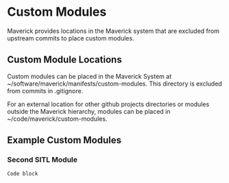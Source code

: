 # Custom Modules

Maverick provides locations in the Maverick system that are excluded from upstream commits to place custom modules.


## Custom Module Locations

Custom modules can be placed in the Maverick System at ~/software/maverick/manifests/custom-modules. This directory is excluded from commits in .gitignore.

For an external location for other github projects directories or modules outside the Maverick hierarchy, modules can be placed in ~/code/maverick/custom-modules.

## Example Custom Modules
### Second SITL Module
```
Code block
```
